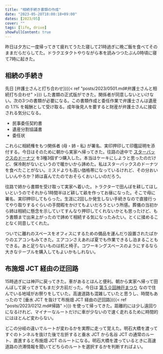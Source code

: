 ```yaml
---
title: "相続手続き書類の作成"
date: "2023-05-28T18:00:18+09:00"
dates: [2023/05]
cover: ""
tags: [life, drive]
showFullContent: true
---
```


昨日は夕方に一度帰ってきて疲れてうたた寝して21時過ぎに晩ご飯を食べてそのままだらだらしてた。ドラクエタクトやりながら本を読みつつたぶん0時頃に寝て7時に起きた。

## 相続の手続き

先日 [弁護士さんと打ち合わせ]({{< ref "posts/2023/0501.md#弁護士さんと相続打ち合わせ" >}}) した書類の正式版ができた。関係者が同意しないといけない。次の3つの書類が必要になる。この書類作成と委任作業で弁護士さんは遺産の 1.1% を報酬として受け取る。成年後見人を要すると財産が弁護士さんに接収される気分になる。

* 民事委任契約書
* 遺産分割協議書
* 委任状

これらに相続権をもつ関係者 (母・姉・私) が署名、実印押印して印鑑証明を添付する。今日はそのために朝から実家へ帰ってきた。往路の途中で [スターバックスのドーナツ](https://product.starbucks.co.jp/food/pastry/) を3種3個ずつ購入した。本当はケーキにしようと思ったのだけど、保冷剤がないというので暖かいから諦めた。私はスターバックスのドーナツを食べたことがない。ミスドよりも高い価格帯になっているけれど、その分おいしいんやろか？姉は喜んでたのでおそらくおいしいのだろう。

往路で姉から書類を受け取って実家へ着いた。トラクターで田んぼを耕してほしいというのでそれから1時間半ほど耕して畝を作ってお昼になった。そこで母に署名、実印押印してもらった。生涯に2回しか発生しない手続きなので直接行ってやり取りするぐらいの手間暇をかけてもよいだろうという所感。葬儀の当初から姉は相続に懸念を示していてすんなり押印してくれないかとも思ったけど、もう書類まで出来上がったので諦めて相続する気になったみたい。とくに揉めることなく同意してくれた。

ついでに離れのスペースをオフィスにするための備品を運んだり設置されたばかりのエアコンもみてきた。エアコンさえあれば夏でも作業できるし泊まることもできる。あと足りないものは机と椅子。コワーキングスペースのようにするなら大きなテーブルを購入してもよいかもしれない。

## 布施畑 JCT 経由の迂回路

15時過ぎには神戸に戻ってきた。車があるとほんと便利。朝から実家へ帰って田んぼして戻ってきてもまだ夕方前だった。今日は [第５０回神戸まつり](https://kobe-matsuri.com/) なので住んでいる地域がお祭りをしていた。高速道路も混雑していたと思うし、時間もあったので [垂水 JCT を抜けて布施畑 JCT 経由の迂回路]({{< ref "posts/2023/0212.md#帰路" >}}) を使って帰ってきた。距離的には少し遠回りになるけれど、マイナーなルートだけに車が少ないので速く走れるために時間的にはほとんど変わらない。

どこの分岐の違いでルートが変わるかを実際に走って覚えた。明石大橋を渡ってすぐのトンネルを抜けた後で左折すると垂水 JCT から名谷 JCT の通常のルート、直進すると布施畑 JCT のルートになる。明石大橋を渡っているときに高速道路の渋滞情報を聞いてどちらのルートを選択するかを判断すればよい。
